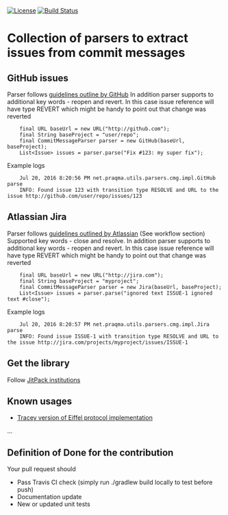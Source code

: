 [![License](https://img.shields.io/badge/license-New%20BSD-blue.svg)](LICENSE) [![Build Status](https://api.travis-ci.org/Praqma/commit-message-parser.svg?branch=master)](https://travis-ci.org/Praqma/commit-message-parser)

# Collection of parsers to extract issues from commit messages

## GitHub issues

Parser follows [guidelines outline by GitHub](https://help.github.com/articles/closing-issues-via-commit-messages/)
In addition parser supports to additional key words - reopen and revert. In this case issue reference will have type REVERT
which might be handy to point out that change was reverted

```
    final URL baseUrl = new URL("http://github.com");
    final String baseProject = "user/repo";
    final CommitMessageParser parser = new GitHub(baseUrl, baseProject);
    List<Issue> issues = parser.parse("Fix #123: my super fix");
```
Example logs

```
    Jul 20, 2016 8:20:56 PM net.praqma.utils.parsers.cmg.impl.GitHub parse
    INFO: Found issue 123 with transition type RESOLVE and URL to the issue http://github.com/user/repo/issues/123
```

## Atlassian Jira

Parser follows [guidelines outlined by Atlassian](https://confluence.atlassian.com/fisheye/using-smart-commits-298976812.html) (See workflow section)
Supported key words - close and resolve.
In addition parser supports to additional key words - reopen and revert. In this case issue reference will have type REVERT
which might be handy to point out that change was reverted

```
    final URL baseUrl = new URL("http://jira.com");
    final String baseProject = "myproject";
    final CommitMessageParser parser = new Jira(baseUrl, baseProject);
    List<Issue> issues = parser.parse("ignored text ISSUE-1 ignored text #close");
```

Example logs

```
    Jul 20, 2016 8:20:57 PM net.praqma.utils.parsers.cmg.impl.Jira parse
    INFO: Found issue ISSUE-1 with transition type RESOLVE and URL to the issue http://jira.com/projects/myproject/issues/ISSUE-1
```

## Get the library

Follow [JitPack institutions](https://jitpack.io/#Praqma/commit-message-parser)

## Known usages

* [Tracey version of Eiffel protocol implementation](https://github.com/praqma/tracey-protocol-eiffel)

...

## Definition of Done for the contribution

Your pull request should

* Pass Travis CI check (simply run ./gradlew build locally to test before push)
* Documentation update
* New or updated unit tests

